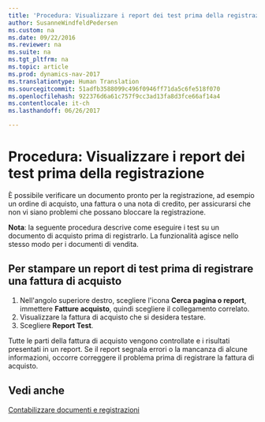 ```yaml
---
title: 'Procedura: Visualizzare i report dei test prima della registrazione'
author: SusanneWindfeldPedersen
ms.custom: na
ms.date: 09/22/2016
ms.reviewer: na
ms.suite: na
ms.tgt_pltfrm: na
ms.topic: article
ms.prod: dynamics-nav-2017
ms.translationtype: Human Translation
ms.sourcegitcommit: 51adfb3588099c496f0946ff71da5c6fe518f070
ms.openlocfilehash: 922376d6a61c757f9cc3ad13fa8d3fce66af14a4
ms.contentlocale: it-ch
ms.lasthandoff: 06/26/2017

---
```

    
# <a name="how-to-view-test-reports-before-posting"></a>Procedura: Visualizzare i report dei test prima della registrazione
È possibile verificare un documento pronto per la registrazione, ad esempio un ordine di acquisto, una fattura o una nota di credito, per assicurarsi che non vi siano problemi che possano bloccare la registrazione.

**Nota**: la seguente procedura descrive come eseguire i test su un documento di acquisto prima di registrarlo. La funzionalità agisce nello stesso modo per i documenti di vendita.

## <a name="to-print-a-test-report-before-posting-a-purchase-invoice"></a>Per stampare un report di test prima di registrare una fattura di acquisto
1. Nell'angolo superiore destro, scegliere l'icona **Cerca pagina o report**, immettere **Fatture acquisto**, quindi scegliere il collegamento correlato.
2. Visualizzare la fattura di acquisto che si desidera testare.
3. Scegliere **Report Test**.  

Tutte le parti della fattura di acquisto vengono controllate e i risultati presentati in un report. Se il report segnala errori o la mancanza di alcune informazioni, occorre correggere il problema prima di registrare la fattura di acquisto.

## <a name="see-also"></a>Vedi anche
[Contabilizzare documenti e registrazioni](ui-post-documents-journals.md)

